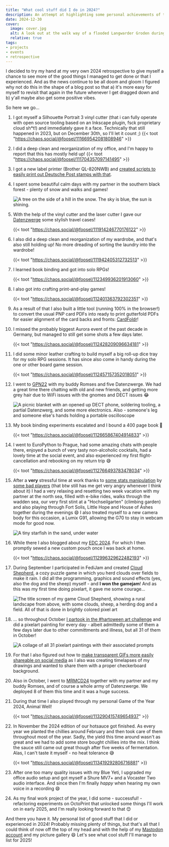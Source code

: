 ```yaml
---
title: "What cool stuff did I do in 2024?"
description: An attempt at highlighting some personal achievements of the past year, to combat the constant negative vibes
date: 2024-12-30
cover:
  image: cover.jpg
  alt: A look out at the walk way of a flooded Langwarder Groden during high tide.
  relative: true
tags: 
- projects
- events
- retrospective
---
```


I decided to try my hand at my very own 2024 retrospective to give myself a chance to see more of the good things I managed to get done or that I experienced. And as the news continue to be all doom and gloom I figured why not do this in the shape of a blog post so that a) it's more easy for myself to revisit that again in the future whenever I get dragged down and b) y'all maybe also get some positive vibes. 

So here we go...

1. I got myself a Silhouette Portrait 3 vinyl cutter (that i can fully operate with open source tooling based on an Inkscape plugin, fsck proprietary cloud sh*t!) and immediately gave it a face. Technically that still happened in 2023, but on December 30th, so I'll let it count ;)
   {{< toot "https://chaos.social/@foosel/111669542081808946" >}}

2. I did a deep clean and reorganization of my office, and I'm happy to report that this has mostly held up!
   {{< toot "https://chaos.social/@foosel/111704357097141495" >}}

3. I got a new label printer (Brother QL-820NWB) and [created scripts to easily print out Deutsche Post stamps with that](https://foosel.net/til/how-to-print-deutsche-post-stamps-via-the-command-line-on-a-brother-ql-label-printer/).

4. I spent some beautiful calm days with my partner in the southern black forest - plenty of snow and walks and games!

   ![A tree on the side of a hill in the snow. The sky is blue, the sun is shining.](schauinsland.jpg)

5. With the help of the vinyl cutter and the laser cutter I gave our [Datenzwerge](https://datagnome.de) some stylish travel cases!

   {{< toot "https://chaos.social/@foosel/111914246770176122" >}}

6. I also did a deep clean and reorganization of my wardrobe, and that's also still holding up! No more dreading of sorting the laundry into the wardrobe!

   {{< toot "https://chaos.social/@foosel/111942405312732513" >}}

7. I learned book binding and got into solo RPGs!

   {{< toot "https://chaos.social/@foosel/112349936201913060" >}}

8. I also got into crafting print-and-play games!

   {{< toot "https://chaos.social/@foosel/112401363792302351" >}}

9. As a result of that I also built a little tool (running 100% in the browser!) to convert the usual PNP card PDFs into ready to print gutterfold PDFs for easier alignment of the card backs and fronts: [CardFoldr](https://foosel.github.io/cardfoldr/)!

10. I missed the probably biggest Aurora event of the past decade in Germany, but managed to still get some shots a few days later.

    {{< toot "https://chaos.social/@foosel/112428209096634181" >}}

11. I did some minor leather crafting to build myself a big roll-up dice tray for my solo RPG sessions. It has since also come in handy during the one or other board game session.

    {{< toot "https://chaos.social/@foosel/112457157352018051" >}}

12. I went to [GPN22](https://entropia.de/GPN22) with my buddy Romses and five Datenzwerge. We had a great time there chatting with old and new friends, and getting more grey hair due to WiFi issues with the gnomes and DECT issues 😂

    ![A picnic blanket with an opened up DECT phone, soldering tooling, a partial Datenzwerg, and some more electronics. Also - someone's leg and someone else's hands holding a portable oscilloscope](symbolbild-gpn.jpg)

13. My book binding experiments escalated and I bound a 400 page book 😬

    {{< toot "https://chaos.social/@foosel/112665867404914833" >}}

14. I went to EuroPython to Prague, had some amazing chats with people there, enjoyed a bunch of very tasty non-alcoholic cocktails, had a lovely time at the social event, and also experienced my first flight-cancellation and rebooking on my return trip 😅

    {{< toot "https://chaos.social/@foosel/112766493783478034" >}}

15. After a **very** stressful time at work thanks to [some stats manipulation](https://octoprint.org/blog/2024/06/28/stats-manipulation/) by [some bad players](https://octoprint.org/blog/2024/07/04/more-stats-manipulation/) (that btw still has me get very angry whenever I think about it) I had a very relaxing and resetting two week vacation with my partner at the north sea, filled with e-bike rides, walks through the wadden sea, our very first stint at a "Hochseilgarten" (climbing garden) and also playing through Fort Solis, Little Hope and House of Ashes together during the evenings 😄 I also treated myself to a new camera body for this occasion, a Lumix G91, allowing the G70 to stay in webcam mode for good now.

    ![A tiny starfish in the sand, under water](starfish.jpg)

16. While there I also blogged about my [EDC 2024](https://foosel.net/blog/2024-08-08-edc-2024/). For which I then promptly sewed a new custom pouch once I was back at home.

    {{< toot "https://chaos.social/@foosel/112996329622482193" >}}

17. During September I participated in FediJam and created [Cloud Shepherd](https://foosel.itch.io/cloud-shepherd), a cozy puzzle game in which you herd clouds over fields to make it rain. I did all the programming, graphics and sound effects (yes, also the dog and the sheep) myself - and **I won the gamejam**! And as this was my first time doing pixelart, it gave me some courage...

    ![The title screen of my game Cloud Shepherd, showing a rural landscape from above, with some clouds, sheep, a herding dog and a field. All of that is done in brightly colored pixel art](cloud-shepherd.png)

18. ... so throughout October [I partook in the #hartoween art challenge](https://chaos.social/@foosel/113233763230193057) and did a pixelart painting for every day - albeit admittedly some of them a few days later due to other committments and illness, but all 31 of them in October!

    ![A collage of all 31 pixelart paintings with their associated prompts](hartoween-wallpaper.png)

19. For that I also figured out how to [make transparent GIFs more easily shareable on social media](https://foosel.net/til/how-to-make-transparent-gifs-easier-shareable-by-adding-a-checkerboard-background/) as I also was creating timelapses of my drawings and wanted to share them with a proper checkerboard background.

20. Also in October, I went to [MRMCD24](https://2024.mrmcd.net/de/) together with my partner and my buddy Romses, and of course a whole army of Datenzwerge. We deployed 8 of them this time and it was a huge success.

21. During that time I also played through my personal Game of the Year 2024, Animal Well!

    {{< toot "https://chaos.social/@foosel/113290415749654937" >}}

22. In November the 2024 edition of our hotsauce got finished. As every year we planted the chillies around February and then took care of them throughout most of the year. Sadly, the yield this time around wasn't as great and we had to add some store bought chillies into the mix. I think the sauce still came out great though after five weeks of fermentation. Alas, I can't taste it myself - no heat tolerance 😅

    {{< toot "https://chaos.social/@foosel/113419292806716881" >}}

23. After one too many quality issues with my Blue Yeti, I upgraded my office audio setup and got myself a Shure MV7+ and a Vocaster Two audio interface. And since then I'm finally *happy* when hearing my own voice in a recording 😄

24. As my final work project of the year, I did some - successful! - refactoring experiments on OctoPrint that unlocked some things I'll work on in early 2025, and I'm really looking forward to that 😊

And there you have it. My personal list of good stuff that I did or experienced in 2024! Probably missing plenty of things, but that's all that I could think of now off the top of my head and with the help of my [Mastodon account](https://chaos.social/@foosel) and my picture gallery 😄 Let's see what cool stuff I'll manage to list for 2025!

